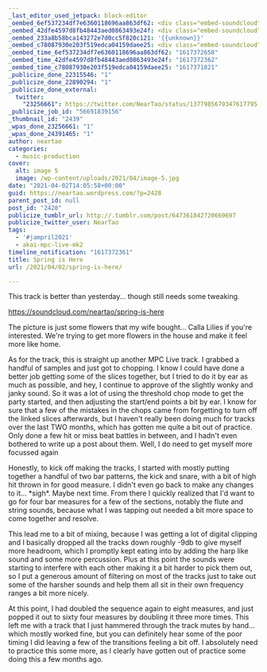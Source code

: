 ```yaml
---
_last_editor_used_jetpack: block-editor
_oembed_6ef537234df7e6360118696aa863df62: <div class="embed-soundcloud"><iframe title="Damn Fool by NearTao" width="500" height="400" scrolling="no" frameborder="no" src="https://w.soundcloud.com/player/?visual=true&url=https%3A%2F%2Fapi.soundcloud.com%2Ftracks%2F1020694858&show_artwork=true&maxwidth=500&maxheight=750&dnt=1"></iframe></div>
_oembed_42dfe4597d8fb48443aed0863493e24f: <div class="embed-soundcloud"><iframe title="Spring Is Here by NearTao" width="500" height="400" scrolling="no" frameborder="no" src="https://w.soundcloud.com/player/?visual=true&url=https%3A%2F%2Fapi.soundcloud.com%2Ftracks%2F1021015936&show_artwork=true&maxwidth=500&maxheight=750&dnt=1"></iframe></div>
_oembed_233a8b58bca143272e7d0cc5f820c121: '{{unknown}}'
_oembed_c78087930e203f519edca04159daee25: <div class="embed-soundcloud"><iframe title="Spring Is Here by NearTao" width="750" height="400" scrolling="no" frameborder="no" src="https://w.soundcloud.com/player/?visual=true&url=https%3A%2F%2Fapi.soundcloud.com%2Ftracks%2F1021015936&show_artwork=true&maxwidth=750&maxheight=1000&dnt=1"></iframe></div>
_oembed_time_6ef537234df7e6360118696aa863df62: "1617372658"
_oembed_time_42dfe4597d8fb48443aed0863493e24f: "1617372362"
_oembed_time_c78087930e203f519edca04159daee25: "1617371821"
_publicize_done_22315546: "1"
_publicize_done_22890294: "1"
_publicize_done_external:
  twitter:
    "23256661": https://twitter.com/NearTao/status/1377985679347617795
_publicize_job_id: "56691839156"
_thumbnail_id: "2439"
_wpas_done_23256661: "1"
_wpas_done_24391465: "1"
author: neartao
categories:
  - music-production
cover:
  alt: image 5
  image: /wp-content/uploads/2021/04/image-5.jpg
date: "2021-04-02T14:05:58+00:00"
guid: https://neartao.wordpress.com/?p=2428
parent_post_id: null
post_id: "2428"
publicize_tumblr_url: http://.tumblr.com/post/647361842720669697
publicize_twitter_user: NearTao
tags:
  - '#jampril2021'
  - akai-mpc-live-mk2
timeline_notification: "1617372361"
title: Spring is Here
url: /2021/04/02/spring-is-here/

---
```

This track is better than yesterday... though still needs some tweaking.

https://soundcloud.com/neartao/spring-is-here

The picture is just some flowers that my wife bought... Calla Lilies if you're interested. We're trying to get more flowers in the house and make it feel more like home.

As for the track, this is straight up another MPC Live track. I grabbed a handful of samples and just got to chopping. I know I could have done a better job getting some of the slices together, but I tried to do it by ear as much as possible, and hey, I continue to approve of the slightly wonky and janky sound. So it was a lot of using the threshold chop mode to get the party started, and then adjusting the start/end points a bit by ear. I know for sure that a few of the mistakes in the chops came from forgetting to turn off the linked slices afterwards, but I haven't really been doing much for tracks over the last TWO months, which has gotten me quite a bit out of practice. Only done a few hit or miss beat battles in between, and I hadn't even bothered to write up a post about them. Well, I do need to get myself more focussed again

Honestly, to kick off making the tracks, I started with mostly putting together a handful of two bar patterns, the kick and snare, with a bit of high hit thrown in for good measure. I didn't even go back to make any changes to it... \*sigh\*. Maybe next time. From there I quickly realized that I'd want to go for four bar measures for a few of the sections, notably the flute and string sounds, because what I was tapping out needed a bit more space to come together and resolve.

This lead me to a bit of mixing, because I was getting a lot of digital clipping and I basically dropped all the tracks down roughly -9db to give myself more headroom, which I promptly kept eating into by adding the harp like sound and some more percussion. Plus at this point the sounds were starting to interfere with each other making it a bit harder to pick them out, so I put a generous amount of filtering on most of the tracks just to take out some of the harsher sounds and help them all sit in their own frequency ranges a bit more nicely.

At this point, I had doubled the sequence again to eight measures, and just popped it out to sixty four measures by doubling it three more times. This left me with a track that I just hammered through the track mutes by hand... which mostly worked fine, but you can definitely hear some of the poor timing I did leaving a few of the transitions feeling a bit off. I absolutely need to practice this some more, as I clearly have gotten out of practice some doing this a few months ago.
